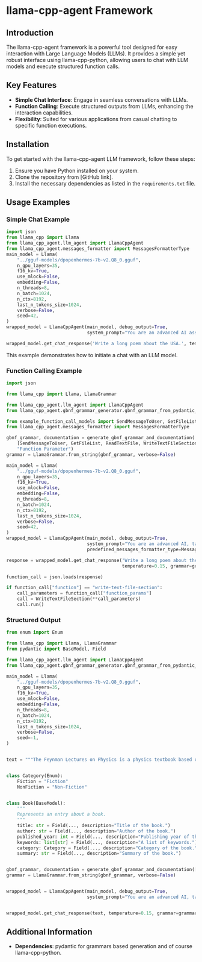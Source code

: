 # llama-cpp-agent Framework

## Introduction
The llama-cpp-agent framework is a powerful tool designed for easy interaction with Large Language Models (LLMs). It provides a simple yet robust interface using llama-cpp-python, allowing users to chat with LLM models and execute structured function calls.

## Key Features
- **Simple Chat Interface**: Engage in seamless conversations with LLMs.
- **Function Calling**: Execute structured outputs from LLMs, enhancing the interaction capabilities.
- **Flexibility**: Suited for various applications from casual chatting to specific function executions.

## Installation
To get started with the llama-cpp-agent LLM framework, follow these steps:
1. Ensure you have Python installed on your system.
2. Clone the repository from [GitHub link].
3. Install the necessary dependencies as listed in the `requirements.txt` file.

## Usage Examples

### Simple Chat Example
```python
import json
from llama_cpp import Llama
from llama_cpp_agent.llm_agent import LlamaCppAgent
from llama_cpp_agent.messages_formatter import MessagesFormatterType
main_model = Llama(
    "../gguf-models/dpopenhermes-7b-v2.Q8_0.gguf",
    n_gpu_layers=35,
    f16_kv=True,
    use_mlock=False,
    embedding=False,
    n_threads=8,
    n_batch=1024,
    n_ctx=8192,
    last_n_tokens_size=1024,
    verbose=False,
    seed=42,
)
wrapped_model = LlamaCppAgent(main_model, debug_output=True,
                              system_prompt="You are an advanced AI assistant.", predefined_messages_formatter_type=MessagesFormatterType.CHATML)

wrapped_model.get_chat_response('Write a long poem about the USA.', temperature=0.7)

```
This example demonstrates how to initiate a chat with an LLM model.

### Function Calling Example
```python
import json

from llama_cpp import Llama, LlamaGrammar

from llama_cpp_agent.llm_agent import LlamaCppAgent
from llama_cpp_agent.gbnf_grammar_generator.gbnf_grammar_from_pydantic_models import generate_gbnf_grammar_and_documentation

from example_function_call_models import SendMessageToUser, GetFileList, ReadTextFile, WriteTextFileSection
from llama_cpp_agent.messages_formatter import MessagesFormatterType

gbnf_grammar, documentation = generate_gbnf_grammar_and_documentation(
    [SendMessageToUser, GetFileList, ReadTextFile, WriteTextFileSection], "function", "function_params", "Function",
    "Function Parameter")
grammar = LlamaGrammar.from_string(gbnf_grammar, verbose=False)

main_model = Llama(
    "../gguf-models/dpopenhermes-7b-v2.Q8_0.gguf",
    n_gpu_layers=35,
    f16_kv=True,
    use_mlock=False,
    embedding=False,
    n_threads=8,
    n_batch=1024,
    n_ctx=8192,
    last_n_tokens_size=1024,
    verbose=False,
    seed=42,
)
wrapped_model = LlamaCppAgent(main_model, debug_output=True,
                              system_prompt="You are an advanced AI, tasked to assist the user by calling functions in JSON format.\n\n\n" + documentation,
                              predefined_messages_formatter_type=MessagesFormatterType.CHATML)

response = wrapped_model.get_chat_response('Write a long poem about the USA in the "HelloUSA.txt" file?',
                                           temperature=0.15, grammar=grammar)

function_call = json.loads(response)

if function_call["function"] == "write-text-file-section":
    call_parameters = function_call["function_params"]
    call = WriteTextFileSection(**call_parameters)
    call.run()
```


### Structured Output
```python
from enum import Enum

from llama_cpp import Llama, LlamaGrammar
from pydantic import BaseModel, Field

from llama_cpp_agent.llm_agent import LlamaCppAgent
from llama_cpp_agent.gbnf_grammar_generator.gbnf_grammar_from_pydantic_models import generate_gbnf_grammar_and_documentation

main_model = Llama(
    "../gguf-models/dpopenhermes-7b-v2.Q8_0.gguf",
    n_gpu_layers=35,
    f16_kv=True,
    use_mlock=False,
    embedding=False,
    n_threads=8,
    n_batch=1024,
    n_ctx=8192,
    last_n_tokens_size=1024,
    verbose=False,
    seed=-1,
)


text = """The Feynman Lectures on Physics is a physics textbook based on some lectures by Richard Feynman, a Nobel laureate who has sometimes been called "The Great Explainer". The lectures were presented before undergraduate students at the California Institute of Technology (Caltech), during 1961–1963. The book's co-authors are Feynman, Robert B. Leighton, and Matthew Sands."""


class Category(Enum):
    Fiction = "Fiction"
    NonFiction = "Non-Fiction"


class Book(BaseModel):
    """
    Represents an entry about a book.
    """
    title: str = Field(..., description="Title of the book.")
    author: str = Field(..., description="Author of the book.")
    published_year: int = Field(..., description="Publishing year of the book.")
    keywords: list[str] = Field(..., description="A list of keywords.")
    category: Category = Field(..., description="Category of the book.")
    summary: str = Field(..., description="Summary of the book.")


gbnf_grammar, documentation = generate_gbnf_grammar_and_documentation([Book])
grammar = LlamaGrammar.from_string(gbnf_grammar, verbose=False)


wrapped_model = LlamaCppAgent(main_model, debug_output=True,
                              system_prompt="You are an advanced AI, tasked to create JSON database entries for books.\n\n\n" + documentation)


wrapped_model.get_chat_response(text, temperature=0.15, grammar=grammar)
```
## Additional Information
- **Dependencies**: pydantic for grammars based generation and of course llama-cpp-python.
